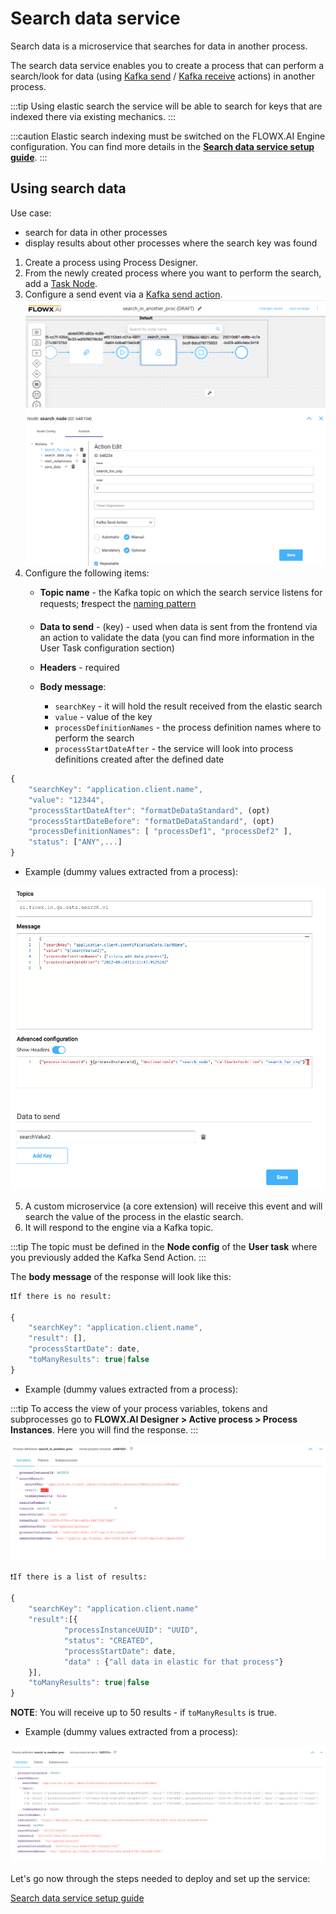 # Search data service

Search data is a microservice that searches for data in another process.

The search data service enables you to create a process that can perform a search/look for data (using [Kafka send](../../../building-blocks/node/message-send-received-task-node.md#configuring-a-message-send-task-node) / [Kafka receive](../../../building-blocks/node/message-send-received-task-node.md#configuring-a-message-receive-task-node) actions) in another process.

:::tip
Using elastic search the service will be able to search for keys that are indexed there via existing mechanics.
::: 

:::caution
Elastic search indexing must be switched on the FLOWX.AI Engine configuration. You can find more details in the [**Search data service setup guide**](../../platform-setup-guide/search-data-service-setup-guide.md).
:::

## Using search data

Use case:
* search for data in other processes
* display results about other processes where the search key was found

1. Create a process using Process Designer.
2. From the newly created process where you want to perform the search, add a [Task Node](../../../building-blocks/node/task-node). 
3. Configure a send event via a [Kafka send action](../../../building-blocks/node/message-send-received-task-node.md#example-of-a-message-send-event).
![](../../img/kafka_send_action_search.png)
4. Configure the following items:
    + **Topic name** - the Kafka topic on which the search service listens for requests; ❗️respect the [naming pattern](../../platform-setup-guide/flowx-engine-setup-guide/flowx-engine-setup-guide.md#kafka-configuration)
	+ **Data to send** - (key) - used when data is sent from the frontend via an action to validate the data (you can find more information in the User Task configuration section)
    + **Headers** - required
    + **Body message**:

		+ `searchKey` - it will hold the result received from the elastic search
		+ `value` - value of the key
		+ `processDefinitionNames` - the process definition names where to perform the search
		+ `processStartDateAfter` - the service will look into process definitions created after the defined date

```javascript
{
	"searchKey": "application.client.name",
	"value": "12344",
	"processStartDateAfter": "formatDeDataStandard", (opt)
	"processStartDateBefore": "formatDeDataStandard", (opt)
	"processDefinitionNames": [ "processDef1", "processDef2" ],
	"status": ["ANY",...]
}
```

* Example (dummy values extracted from a process):

![](../../img/topics_headers_body.png)

5. A custom microservice (a core extension) will receive this event and will search the value of the process in the elastic search.
6. It will respond to the engine via a Kafka topic.

:::tip
The topic must be defined in the **Node config** of the **User task** where you previously added the Kafka Send Action.
:::

The **body message** of the response will look like this:

	❗️If there is no result:

```javascript
{
	"searchKey": "application.client.name",
	"result": [],
	"processStartDate": date,
	"toManyResults": true|false
}
```


* Example (dummy values extracted from a process):

:::tip
To access the view of your process variables, tokens and subprocesses go to **FLOWX.AI Designer > Active process > Process Instances**. Here you will find the response.
::: 

![](../../img/search_data_no_result.png)
    
	❗️If there is a list of results:

```javascript
{
	"searchKey": "application.client.name"
	"result":[{
			"processInstanceUUID": "UUID",
			"status": "CREATED",
			"processStartDate": date,
			"data" : {"all data in elastic for that process"}
	}],
	"toManyResults": true|false
}
```
**NOTE**: You will receive up to 50 results - if `toManyResults` is true.


* Example (dummy values extracted from a process):

![](../../img/search_data_response.png)


Let's go now through the steps needed to deploy and set up the service:

[Search data service setup guide](../..//platform-setup-guide/search-data-service-setup-guide.md)